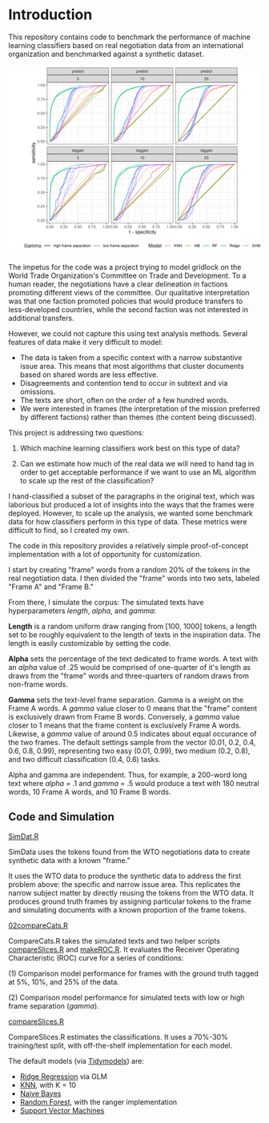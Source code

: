# Introduction
This repository contains code to benchmark the performance of machine learning classifiers based on real negotiation data from an international organization and benchmarked against a synthetic dataset.

![First Pass of Performance](./output/modelComparisonSeparatedGammas.png?raw=true "Initial Classification Performance")

The impetus for the code was a project trying to model gridlock on the World Trade Organization's Committee on Trade and Development. To a human reader, the negotiations have a clear delineation in factions promoting different views of the committee. Our qualitative interpretation was that one faction promoted policies that would produce transfers to less-developed countries, while the second faction was not interested in additional transfers.

However, we could not capture this using text analysis methods. Several features of data make it very difficult to model:

- The data is taken from a specific context with a narrow substantive issue area. This means that most algorithms that cluster documents based on shared words are less effective.
- Disagreements and contention tend to occur in subtext and via omissions.
- The texts are short, often on the order of a few hundred words.
- We were interested in frames (the interpretation of the mission preferred by different factions) rather than themes (the content being discussed).

This project is addressing two questions:
1. Which machine learning classifiers work best on this type of data?

2. Can we estimate how much of the real data we will need to hand tag in order to get acceptable performance if we want to use an ML algorithm to scale up the rest of the classification?
  
I hand-classified a subset of the paragraphs in the original text, which was laborious but produced a lot of insights into the ways that the frames were deployed. However, to scale up the analysis, we wanted some benchmark data for how classifiers perform in this type of data. These metrics were difficult to find, so I created my own.

The code in this repository provides a relatively simple proof-of-concept implementation with a lot of opportunity for customization. 

I start by creating "frame" words from a random 20\% of the tokens in the real negotiation data. I then divided the "frame" words into two sets, labeled "Frame A" and "Frame B." 

From there, I simulate the corpus:
The simulated texts have hyperparameters *length*, *alpha*, and *gamma*:

**Length** is a random uniform draw ranging from \[100, 1000\] tokens, a length set to be roughly equivalent to the length of texts in the inspiration data. The length is easily customizable by setting the code.

**Alpha** sets the percentage of the text dedicated to frame words. A text with an *alpha* value of .25 would be comprised of one-quarter of it's length as draws from the "frame" words and three-quarters of random draws from non-frame words.

**Gamma** sets the text-level frame separation. Gamma is a weight on the Frame A words. A *gamma* value closer to 0 means that the "frame" content is exclusively drawn from Frame B words. Conversely, a *gamma* value closer to 1 means that the frame content is exclusively Frame A words. Likewise, a *gamma* value of around 0.5 indicates about equal occurance of the two frames. The default settings sample from the vector (0.01, 0.2, 0.4, 0.6, 0.8, 0.99), representing two easy (0.01, 0.99), two medium (0.2, 0.8), and two difficult classification (0.4, 0.6) tasks.

Alpha and gamma are independent. Thus, for example, a 200-word long text where *alpha* = .1 and *gamma* = .5 would produce a text with 180 neutral words, 10 Frame A words, and 10 Frame B words.

## Code and Simulation

[SimDat.R](./SimDat.R)

SimData uses the tokens found from the WTO negotiations data to create synthetic data with a known "frame." 

It uses the WTO data to produce the synthetic data to address the first problem above: the specific and narrow issue area. This replicates the narrow subject matter by directly reusing the tokens from the WTO data. It produces ground truth frames by assigning particular tokens to the frame and simulating documents with a known proportion of the frame tokens.

[02compareCats.R](./02compareCats.R)

CompareCats.R takes the simulated texts and two helper scripts [compareSlices.R]("compareSlices.R") and [makeROC.R]("makeROC.R"). It evaluates the Receiver Operating Characteristic (ROC) curve for a series of conditions: 

(1) Comparison model performance for frames with the ground truth tagged at 5%, 10%, and 25% of the data.

(2) Comparison model performance for simulated texts with low or high frame separation (*gamma*). 

[compareSlices.R](./compareSlices.R)

CompareSlices.R estimates the classifications. It uses a 70%-30% training/test split, with off-the-shelf implementation for each model.

The default models (via [Tidymodels](https://www.tidymodels.org/)) are:

- [Ridge Regression](https://parsnip.tidymodels.org/reference/details_logistic_reg_glmnet.html) via GLM
- [KNN](https://parsnip.tidymodels.org/reference/details_nearest_neighbor_kknn.html), with K = 10
- [Naive Bayes](https://parsnip.tidymodels.org/reference/naive_Bayes.html)
- [Random Forest](https://parsnip.tidymodels.org/reference/rand_forest.html), with the ranger implementation
- [Support Vector Machines](https://parsnip.tidymodels.org/reference/details_svm_linear_kernlab.html)
